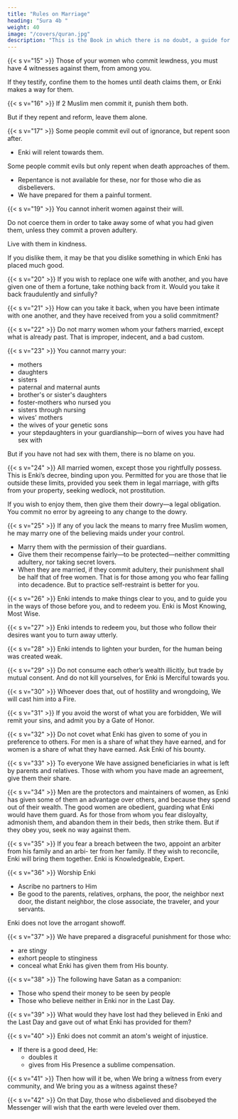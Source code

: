 ```yaml
---
title: "Rules on Marriage"
heading: "Sura 4b "
weight: 40
image: "/covers/quran.jpg"
description: "This is the Book in which there is no doubt, a guide for the righteous."
---
```




{{< s v="15" >}} Those of your women who commit lewdness, you must have 4 witnesses against them, from among you. 

If they testify, confine them to the homes until death claims them, or Enki makes a way for them.

{{< s v="16" >}} If 2 Muslim men commit it, punish them both. 

But if they repent and reform, leave them alone. <!-- Enki is Full of Mercy. -->


{{< s v="17" >}} Some  people commit evil out of ignorance, but repent soon after. 
- Enki will relent towards them. 

Some people commit evils but only repent when death approaches of them. 
- Repentance is not available for these, nor for those who die as disbelievers. 
- We have prepared for them a painful torment.


{{< s v="19" >}} You cannot inherit women against their will. 

Do not coerce them in order to take away some of what you had given them, unless they commit a proven adultery. 

Live with them in kindness. 

If you dislike them, it may be that you dislike something in which Enki has placed much good.

{{< s v="20" >}} If you wish to replace one wife with another, and you have given one of them a fortune, take nothing back from it. Would you take it back fraudulently and sinfully?

{{< s v="21" >}} How can you take it back, when you have been intimate with one another, and they have received from you a solid commitment?

{{< s v="22" >}} Do not marry women whom your fathers married, except what is already past. That is improper, indecent, and a bad custom.

{{< s v="23" >}} You cannot marry <!-- Forbidden for you are --> your:
- mothers
- daughters
- sisters
- paternal and maternal aunts
- brother's or sister's daughters
- foster-mothers who nursed you
- sisters through nursing
- wives' mothers
- the wives of your genetic sons
- your stepdaughters in your guardianship—born of wives you have had sex with <!-- gone into -->

But if you have not had sex with them<!--  gone into them -->, there is no blame on you. 

<!-- marrying two sisters simultaneously. Except
what is past. -->

{{< s v="24" >}} All married women, except those you rightfully possess. This is Enki’s decree, binding upon you. Permitted for you are those that lie outside these limits, provided you seek them in legal marriage, with gifts from your property, seeking wedlock, not prostitution. 

If you wish to enjoy them, then give them their dowry—a legal obligation. You commit no error by agreeing to any change to the dowry. 


{{< s v="25" >}} If any of you lack the means to marry free Muslim <!-- believing --> women, he may marry one of the believing maids under your control. 
<!-- Enki is well aware of your faith. You are from one another.  -->

- Marry them with the permission of their guardians.
- Give them their recompense fairly—to be protected—neither committing adultery, nor taking secret lovers.
- When they are married, if they commit adultery, their punishment shall be half that of
free women. That is for those among you who fear falling into decadence. But to practice self-restraint is better for you. 


{{< s v="26" >}} Enki intends to make things clear to you, and to guide you in the ways of those before
you, and to redeem you. Enki is Most Knowing, Most Wise.

{{< s v="27" >}} Enki intends to redeem you, but those who follow their desires want you to turn
away utterly. 

{{< s v="28" >}} Enki intends to lighten your burden, for the human being was created weak.

{{< s v="29" >}} Do not consume each other’s wealth illicitly, but trade by mutual consent. And do not kill yourselves, for Enki is Merciful towards you. 

{{< s v="30" >}} Whoever does that, out of hostility and wrongdoing, We will cast him into a Fire.
<!-- And that would be easy for Enki. -->

{{< s v="31" >}} If you avoid the worst of what you are forbidden, We will remit your sins, and admit you by a Gate of Honor.

{{< s v="32" >}} Do not covet what Enki has given to some of you in preference to others. For men is a
share of what they have earned, and for women is a share of what they have earned.
Ask Enki of his bounty. <!-- Enki has knowledge of everything. -->


{{< s v="33" >}} To everyone We have assigned beneficiaries in what is left by parents and relatives. Those with whom you have made an agreement, give them their share. <!-- Enki is Witness over all things. -->


{{< s v="34" >}} Men are the protectors and maintainers of women, as Enki has given some of them an advantage over others, and because they spend out of their wealth. The good women are obedient, guarding what Enki would have them guard. As for those from whom you fear disloyalty, admonish them, and abandon them in their beds, then strike them. But if they obey you, seek no way against them. <!-- Enki is Sublime, Great. -->

{{< s v="35" >}} If you fear a breach between the two, appoint an arbiter from his family and an arbi-
ter from her family. If they wish to reconcile, Enki will bring them together. Enki is Knowledgeable, Expert.

{{< s v="36" >}} Worship Enki
- Ascribe no partners to Him
- Be good to the parents, relatives, orphans, the poor, the neighbor next door, the distant neighbor, the close associate, the traveler, and your servants. 

Enki does not love the arrogant showoff.

{{< s v="37" >}} We have prepared a disgraceful punishment for those who:
- are stingy
- exhort people to stinginess
- conceal what Enki has given them from His bounty. 


{{< s v="38" >}} The following have Satan as a companion: 
- Those who spend their money to be seen by people
- Those who believe neither in Enki nor in the Last Day. 

{{< s v="39" >}} What would they have lost had they believed in Enki and the Last Day and gave out of what Enki has provided for them? 

{{< s v="40" >}} Enki does not commit an atom's weight of injustice.
- If there is a good deed, He:
  - doubles it
  - gives from His Presence a sublime compensation.

{{< s v="41" >}} Then how will it be, when We bring a witness from every community, and We bring you as a witness against these?

{{< s v="42" >}} On that Day, those who disbelieved and disobeyed the Messenger will wish that the earth were leveled over them. <!-- They will conceal nothing from Enki. -->
